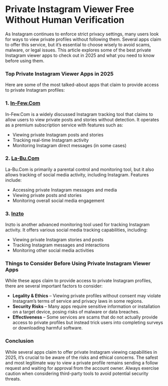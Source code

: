 # **Private Instagram Viewer Free Without Human Verification**

As Instagram continues to enforce strict privacy settings, many users look for ways to view private profiles without following them. Several apps claim to offer this service, but it’s essential to choose wisely to avoid scams, malware, or legal issues. This article explores some of the best private Instagram viewer apps to check out in 2025 and what you need to know before using them.

### Top Private Instagram Viewer Apps in 2025

Here are some of the most talked-about apps that claim to provide access to private Instagram profiles:
### 1. **[In-Few.Com](https://in-few.com/)**
In-Few.Com is a widely discussed Instagram tracking tool that claims to allow users to view private posts and stories without detection. It operates as a premium subscription service with features such as:
- Viewing private Instagram posts and stories
- Tracking real-time Instagram activity
- Monitoring Instagram direct messages (in some cases)

### 2. **[La-Bu.Com](https://la-bu.com/)**
La-Bu.Com is primarily a parental control and monitoring tool, but it also allows tracking of social media activity, including Instagram. Features include:
- Accessing private Instagram messages and media
- Viewing private posts and stories
- Monitoring overall social media engagement

### 3. **[Inzto](https://inzto.com/)**
Inzto is another advanced monitoring tool used for tracking Instagram activity. It offers various social media tracking capabilities, including:
- Viewing private Instagram stories and posts
- Tracking Instagram messages and interactions
- Monitoring other social media activities

### Things to Consider Before Using Private Instagram Viewer Apps

While these apps claim to provide access to private Instagram profiles, there are several important factors to consider:

- **Legality & Ethics** – Viewing private profiles without consent may violate Instagram’s terms of service and privacy laws in some regions.
- **Security Risks** – Many apps require sensitive information or installation on a target device, posing risks of malware or data breaches.
- **Effectiveness** – Some services are scams that do not actually provide access to private profiles but instead trick users into completing surveys or downloading harmful software.

### Conclusion

While several apps claim to offer private Instagram viewing capabilities in 2025, it’s crucial to be aware of the risks and ethical concerns. The safest and most legitimate way to view a private profile remains sending a follow request and waiting for approval from the account owner. Always exercise caution when considering third-party tools to avoid potential security threats.
